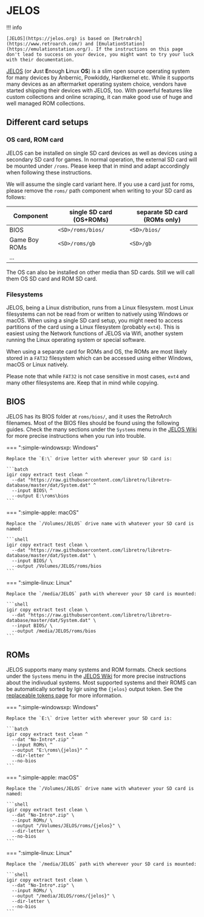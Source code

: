# JELOS

!!! info

    [JELOS](https://jelos.org) is based on [RetroArch](https://www.retroarch.com/) and [EmulationStation](https://emulationstation.org/). If the instructions on this page don't lead to success on your device, you might want to try your luck with their documentation.

[JELOS](https://jelos.org) (or **J**ust **E**nough **L**inux **OS**) is a slim open source operating system for many devices by Anbernic, Powkiddy, Hardkernel etc. While it supports many devices as an aftermarket operating system choice, vendors have started shipping their devices with JELOS, too. With powerful features like custom collections and online scraping, it can make good use of huge and well managed ROM collections.

## Different card setups

### OS card, ROM card

JELOS can be installed on single SD card devices as well as devices using a secondary SD card for games. In normal operation, the external SD card will be mounted under `/roms`. Please keep that in mind and adapt accordingly when following these instructions.

We will assume the single card variant here. If you use a card just for roms, please remove the `roms/` path component when writing to your SD card as follows:

| Component     | single SD card (OS+ROMs) | separate SD card (ROMs only) |
|---------------|--------------------------|------------------------------|
| BIOS          | `<SD>/roms/bios/`        | `<SD>/bios/`                 |
| Game Boy ROMs | `<SD>/roms/gb`           | `<SD>/gb`                    |
| ...           |                          |                              |

The OS can also be installed on other media than SD cards. Still we will call them OS SD card and ROM SD card.

### Filesystems

JELOS, being a Linux distribution, runs from a Linux filesystem. most Linux filesystems can not be read from or written to natively using Windows or macOS. When using a single SD card setup, you might need to access partitions of the card using a Linux filesystem (probably `ext4`). This is easiest using the Network functions of JELOS via Wifi, another system running the Linux operating system or special software.

When using a separate card for ROMs and OS, the ROMs are most likely stored in a `FAT32` filesystem which can be accessed using either Windows, macOS or Linux natively.

Please note that while `FAT32` is not case sensitive in most cases, `ext4` and many other filesystems are. Keep that in mind while copying.

## BIOS

JELOS has its BIOS folder at `roms/bios/`, and it uses the RetroArch filenames. Most of the BIOS files should be found using the following guides. Check the many sections under the `Systems` menu in the [JELOS Wiki](https://jelos.org/) for more precise instructions when you run into trouble.

=== ":simple-windowsxp: Windows"

    Replace the `E:\` drive letter with wherever your SD card is:

    ```batch
    igir copy extract test clean ^
      --dat "https://raw.githubusercontent.com/libretro/libretro-database/master/dat/System.dat" ^
      --input BIOS\ ^
      --output E:\roms\bios
    ```

=== ":simple-apple: macOS"

    Replace the `/Volumes/JELOS` drive name with whatever your SD card is named:

    ```shell
    igir copy extract test clean \
      --dat "https://raw.githubusercontent.com/libretro/libretro-database/master/dat/System.dat" \
      --input BIOS/ \
      --output /Volumes/JELOS/roms/bios
    ```

=== ":simple-linux: Linux"

    Replace the `/media/JELOS` path with wherever your SD card is mounted:

    ```shell
    igir copy extract test clean \
      --dat "https://raw.githubusercontent.com/libretro/libretro-database/master/dat/System.dat" \
      --input BIOS/ \
      --output /media/JELOS/roms/bios
    ```

## ROMs

JELOS supports many many systems and ROM formats. Check sections under the `Systems` menu in the [JELOS Wiki](https://jelos.org/) for more precise instructions about the indivudual systems. Most supported systems and their ROMS can be automatically sorted by Igir using the `{jelos}` output token. See the [replaceable tokens page](../../output/tokens.md) for more information.

=== ":simple-windowsxp: Windows"

    Replace the `E:\` drive letter with wherever your SD card is:

    ```batch
    igir copy extract test clean ^
      --dat "No-Intro*.zip" ^
      --input ROMs\ ^
      --output "E:\roms\{jelos}" ^
      --dir-letter ^
      --no-bios
    ```

=== ":simple-apple: macOS"

    Replace the `/Volumes/JELOS` drive name with whatever your SD card is named:

    ```shell
    igir copy extract test clean \
      --dat "No-Intro*.zip" \
      --input ROMs/ \
      --output "/Volumes/JELOS/roms/{jelos}" \
      --dir-letter \
      --no-bios
    ```

=== ":simple-linux: Linux"

    Replace the `/media/JELOS` path with wherever your SD card is mounted:

    ```shell
    igir copy extract test clean \
      --dat "No-Intro*.zip" \
      --input ROMs/ \
      --output "/media/JELOS/roms/{jelos}" \
      --dir-letter \
      --no-bios
    ```
